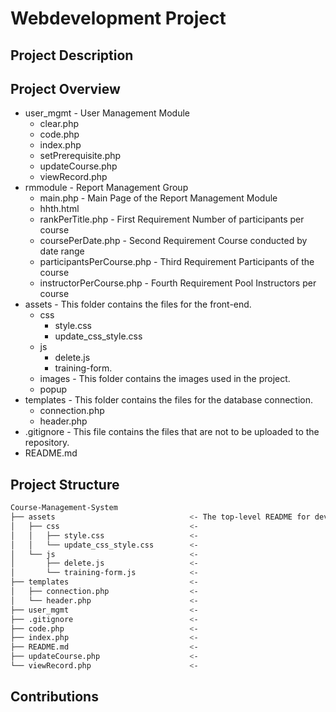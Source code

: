 # Webdevelopment Project

## Project Description

## Project Overview

- user_mgmt                         - User Management Module
    - clear.php
    - code.php
    - index.php
    - setPrerequisite.php
    - updateCourse.php
    - viewRecord.php
- rmmodule                          - Report Management Group
    - main.php                      - Main Page of the Report Management Module
    - hhth.html         
    - rankPerTitle.php              - First Requirement Number of participants per course
    - coursePerDate.php             - Second Requirement Course conducted by date range
    - participantsPerCourse.php     - Third Requirement Participants of the course
    - instructorPerCourse.php       - Fourth Requirement Pool Instructors per course
- assets                            - This folder contains the files for the front-end.
    - css
        - style.css
        - update_css_style.css
    - js
        - delete.js
        - training-form.
    - images                        - This folder contains the images used in the project.
    - popup
- templates                         - This folder contains the files for the database connection.
    - connection.php
    - header.php
- .gitignore                        - This file contains the files that are not to be uploaded to the repository.
- README.md


## Project Structure
```bash
Course-Management-System
├── assets                              <- The top-level README for developers/collaborators using this project.
│   ├── css                             <-
│   │   ├── style.css                   <-
│   │   └── update_css_style.css        <-
│   └── js                              <-
│       ├── delete.js                   <-
│       └── training-form.js            <-
├── templates                           <-
│   ├── connection.php                  <-
│   └── header.php                      <-
├── user_mgmt                           <-
├── .gitignore                          <-
├── code.php                            <-
├── index.php                           <-
├── README.md                           <-
├── updateCourse.php                    <-
└── viewRecord.php                      <-
```

## Contributions


